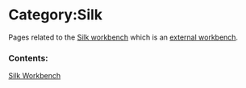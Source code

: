 # Category:Silk
Pages related to the [Silk workbench](Silk_Workbench.md) which is an [external workbench](external_workbenches.md).

### Contents:

[Silk Workbench](Silk_Workbench.md)
